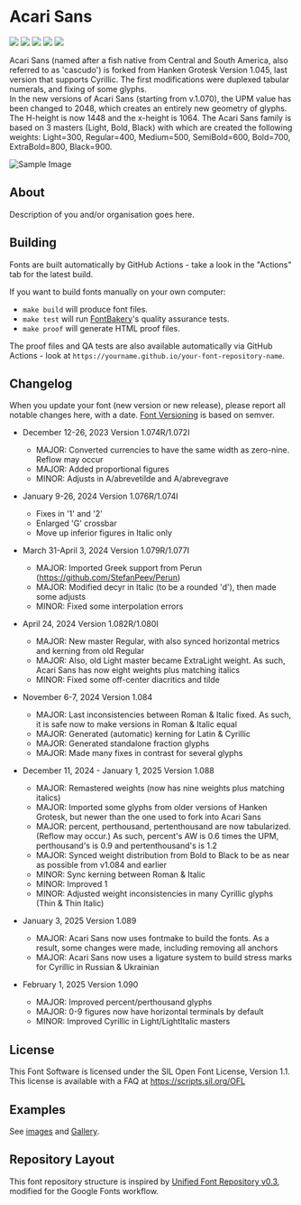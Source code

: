# Acari Sans

[![][Fontbakery]](https://googlefonts.github.io/googlefonts-project-template/fontbakery/fontbakery-report.html)
[![][Universal]](https://googlefonts.github.io/googlefonts-project-template/fontbakery/fontbakery-report.html)
[![][GF Profile]](https://googlefonts.github.io/googlefonts-project-template/fontbakery/fontbakery-report.html)
[![][Outline Correctness]](https://googlefonts.github.io/googlefonts-project-template/fontbakery/fontbakery-report.html)
[![][Shaping]](https://googlefonts.github.io/googlefonts-project-template/fontbakery/fontbakery-report.html)

[Fontbakery]: https://img.shields.io/endpoint?url=https%3A%2F%2Fraw.githubusercontent.com%2Fgooglefonts%2Fgooglefonts-project-template%2Fgh-pages%2Fbadges%2Foverall.json
[GF Profile]: https://img.shields.io/endpoint?url=https%3A%2F%2Fraw.githubusercontent.com%2Fgooglefonts%2Fgooglefonts-project-template%2Fgh-pages%2Fbadges%2FGoogleFonts.json
[Outline Correctness]: https://img.shields.io/endpoint?url=https%3A%2F%2Fraw.githubusercontent.com%2Fgooglefonts%2Fgooglefonts-project-template%2Fgh-pages%2Fbadges%2FOutlineCorrectnessChecks.json
[Shaping]: https://img.shields.io/endpoint?url=https%3A%2F%2Fraw.githubusercontent.com%2Fgooglefonts%2Fgooglefonts-project-template%2Fgh-pages%2Fbadges%2FShapingChecks.json
[Universal]: https://img.shields.io/endpoint?url=https%3A%2F%2Fraw.githubusercontent.com%2Fgooglefonts%2Fgooglefonts-project-template%2Fgh-pages%2Fbadges%2FUniversal.json

Acari Sans (named after a fish native from Central and South America, also referred to as 'cascudo') is forked from Hanken Grotesk Version 1.045, last version that supports Cyrillic. The first modifications were duplexed tabular numerals, and fixing of some glyphs.  
In the new versions of Acari Sans (starting from v.1.070), the UPM value has been changed to 2048, which creates an entirely new geometry of glyphs. The H-height is now 1448 and the x-height is 1064. The Acari Sans family is based on 3 masters (Light, Bold, Black) with which are created the following weights: Light=300, Regular=400, Medium=500, SemiBold=600, Bold=700, ExtraBold=800, Black=900.  

![Sample Image](documentation/Acari_Sans_950x475_01.png)

## About

Description of you and/or organisation goes here.

## Building

Fonts are built automatically by GitHub Actions - take a look in the "Actions" tab for the latest build.

If you want to build fonts manually on your own computer:

* `make build` will produce font files.
* `make test` will run [FontBakery](https://github.com/googlefonts/fontbakery)'s quality assurance tests.
* `make proof` will generate HTML proof files.

The proof files and QA tests are also available automatically via GitHub Actions - look at `https://yourname.github.io/your-font-repository-name`.

## Changelog

When you update your font (new version or new release), please report all notable changes here, with a date.
[Font Versioning](https://github.com/googlefonts/gf-docs/tree/main/Spec#font-versioning) is based on semver. 


* December 12-26, 2023 Version 1.074R/1.072I
  - MAJOR: Converted currencies to have the same width as zero-nine. Reflow may occur
  - MAJOR: Added proportional figures
  - MINOR: Adjusts in A/abrevetilde and A/abrevegrave

* January 9-26, 2024 Version 1.076R/1.074I
  - Fixes in '1' and '2'
  - Enlarged 'G' crossbar
  - Move up inferior figures in Italic only
  
* March 31-April 3, 2024 Version 1.079R/1.077I
  - MAJOR: Imported Greek support from Perun (https://github.com/StefanPeev/Perun)
  - MAJOR: Modified decyr in Italic (to be a rounded 'd'), then made some adjusts
  - MINOR: Fixed some interpolation errors
    
* April 24, 2024 Version 1.082R/1.080I
  - MAJOR: New master Regular, with also synced horizontal metrics and kerning from
    old Regular
  - MAJOR: Also, old Light master became ExtraLight weight.
    As such, Acari Sans has now eight weights plus matching italics
  - MINOR: Fixed some off-center diacritics and tilde
  
* November 6-7, 2024 Version 1.084
  - MAJOR: Last inconsistencies between Roman & Italic fixed.
           As such, it is safe now to make versions in Roman & Italic equal
  - MAJOR: Generated (automatic) kerning for Latin & Cyrillic
  - MAJOR: Generated standalone fraction glyphs
  - MAJOR: Made many fixes in contrast for several glyphs

* December 11, 2024 - January 1, 2025 Version 1.088
  - MAJOR: Remastered weights (now has nine weights plus matching italics)
  - MAJOR: Imported some glyphs from older versions of Hanken Grotesk, but newer than the one
           used to fork into Acari Sans
  - MAJOR: percent, perthousand, pertenthousand are now tabularized. (Reflow may occur.)
           As such, percent's AW is 0.6 times the UPM, perthousand's is 0.9 and pertenthousand's
		   is 1.2
  - MAJOR: Synced weight distribution from Bold to Black to be as near as possible from v1.084
           and earlier
  - MINOR: Sync kerning between Roman & Italic
  - MINOR: Improved 1
  - MINOR: Adjusted weight inconsistencies in many Cyrillic glyphs (Thin & Thin Italic)
  
* January 3, 2025 Version 1.089
  - MAJOR: Acari Sans now uses fontmake to build the fonts.
           As a result, some changes were made, including removing all anchors
  - MAJOR: Acari Sans now uses a ligature system to build stress marks for Cyrillic
           in Russian & Ukrainian
		   
* February 1, 2025 Version 1.090
  - MAJOR: Improved percent/perthousand glyphs
  - MAJOR: 0-9 figures now have horizontal terminals by default
  - MINOR: Improved Cyrillic in Light/LightItalic masters

## License

This Font Software is licensed under the SIL Open Font License, Version 1.1.
This license is available with a FAQ at
https://scripts.sil.org/OFL

## Examples

See [images](/images/) and [Gallery](/images/Gallery.md).

## Repository Layout

This font repository structure is inspired by [Unified Font Repository v0.3](https://github.com/unified-font-repository/Unified-Font-Repository), modified for the Google Fonts workflow.
